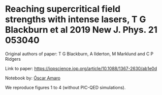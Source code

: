 # Reaching supercritical field strengths with intense lasers,  T G Blackburn et al 2019 New J. Phys. 21 053040

Original authors of paper: T G Blackburn, A Ilderton, M Marklund and C P Ridgers

Link to paper: https://iopscience.iop.org/article/10.1088/1367-2630/ab1e0d

Notebook by: [Óscar Amaro](https://github.com/OsAmaro)

We reproduce figures 1 to 4 (without PIC-QED simulations).
